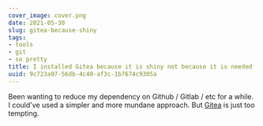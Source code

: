 ```yaml
---
cover_image: cover.png
date: 2021-05-30
slug: gitea-because-shiny
tags:
- tools
- git
- so pretty
title: I installed Gitea because it is shiny not because it is needed
uuid: 9c723a97-56db-4c40-af3c-1b7674c9305a
---
```


[Gitea]: https://gitea.io/en-us/[Gitea]

Been wanting to reduce my dependency on Github / Gitlab / etc for a while.
I could've used a simpler and more mundane approach.
But [Gitea][] is just too tempting.